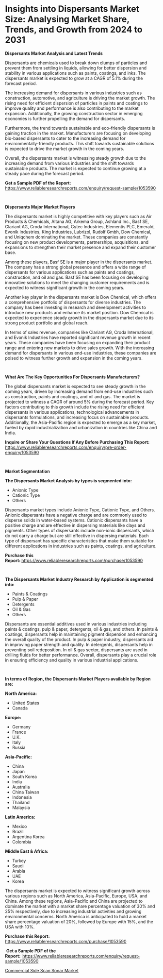 <p><h1>Insights into Dispersants Market Size: Analysing Market Share, Trends, and Growth from 2024 to 2031</h1></p><p><strong>Dispersants Market Analysis and Latest Trends</strong></p>
<p><p>Dispersants are chemicals used to break down clumps of particles and prevent them from settling in liquids, allowing for better dispersion and stability in various applications such as paints, coatings, and inks. The dispersants market is expected to grow at a CAGR of 5.1% during the forecast period.</p><p>The increasing demand for dispersants in various industries such as construction, automotive, and agriculture is driving the market growth. The rising need for efficient dispersion of particles in paints and coatings to improve quality and performance is also contributing to the market expansion. Additionally, the growing construction sector in emerging economies is further propelling the demand for dispersants.</p><p>Furthermore, the trend towards sustainable and eco-friendly dispersants is gaining traction in the market. Manufacturers are focusing on developing bio-based dispersants to cater to the increasing demand for environmentally-friendly products. This shift towards sustainable solutions is expected to drive the market growth in the coming years.</p><p>Overall, the dispersants market is witnessing steady growth due to the increasing demand from various industries and the shift towards sustainable products. The market is expected to continue growing at a steady pace during the forecast period.</p></p>
<p><strong>Get a Sample PDF of the Report:&nbsp;</strong> <a href="https://www.reliableresearchreports.com/enquiry/request-sample/1053590">https://www.reliableresearchreports.com/enquiry/request-sample/1053590</a></p>
<p>&nbsp;</p>
<p><strong>Dispersants Major Market Players</strong></p>
<p><p>The dispersants market is highly competitive with key players such as Air Products & Chemicals, Altana AG, Arkema Group, Ashland Inc., Basf SE, Clariant AG, Croda International, Cytec Industries, Elementis PLC, Emerald, Evonik Industries, King Industries, Lubrizol, Rudolf Gmbh, Dow Chemical, and Uniqchem dominating the market. These companies are constantly focusing on new product developments, partnerships, acquisitions, and expansions to strengthen their market presence and expand their customer base.</p><p>Among these players, Basf SE is a major player in the dispersants market. The company has a strong global presence and offers a wide range of dispersants for various applications such as paints and coatings, construction, and oil and gas. Basf SE has been focusing on developing innovative solutions to meet the changing customer requirements and is expected to witness significant growth in the coming years.</p><p>Another key player in the dispersants market is Dow Chemical, which offers a comprehensive portfolio of dispersants for diverse industries. The company has been investing in research and development activities to introduce new products and enhance its market position. Dow Chemical is expected to experience steady growth in the dispersants market due to its strong product portfolio and global reach.</p><p>In terms of sales revenue, companies like Clariant AG, Croda International, and Evonik Industries have reported significant revenue growth in recent years. These companies have been focusing on expanding their product range and entering new markets to drive sales growth. With the increasing demand for dispersants in various end-use industries, these companies are poised to witness further growth and expansion in the coming years.</p></p>
<p>&nbsp;</p>
<p><strong>What Are The Key Opportunities For Dispersants Manufacturers?</strong></p>
<p><p>The global dispersants market is expected to see steady growth in the coming years, driven by increasing demand from end-use industries such as construction, paints and coatings, and oil and gas. The market is projected to witness a CAGR of around 5% during the forecast period. Key factors contributing to this growth include the rising need for efficient dispersants in various applications, technological advancements in dispersants formulations, and increasing focus on sustainable products. Additionally, the Asia-Pacific region is expected to emerge as a key market, fueled by rapid industrialization and urbanization in countries like China and India.</p></p>
<p><strong>Inquire or Share Your Questions If Any Before Purchasing This Report:</strong> <a href="https://www.reliableresearchreports.com/enquiry/pre-order-enquiry/1053590">https://www.reliableresearchreports.com/enquiry/pre-order-enquiry/1053590</a></p>
<p>&nbsp;</p>
<p><strong>Market Segmentation</strong></p>
<p><strong>The Dispersants Market Analysis by types is segmented into:</strong></p>
<p><ul><li>Anionic Type</li><li>Cationic Type</li><li>Others</li></ul></p>
<p><p>Dispersants market types include Anionic Type, Cationic Type, and Others. Anionic dispersants have a negative charge and are commonly used to disperse solids in water-based systems. Cationic dispersants have a positive charge and are effective in dispersing materials like clays and pigments. Other types of dispersants include non-ionic dispersants, which do not carry a charge but are still effective in dispersing materials. Each type of dispersant has specific characteristics that make them suitable for different applications in industries such as paints, coatings, and agriculture.</p></p>
<p><strong>Purchase this Report:&nbsp;</strong><a href="https://www.reliableresearchreports.com/purchase/1053590">https://www.reliableresearchreports.com/purchase/1053590</a></p>
<p>&nbsp;</p>
<p><strong>The Dispersants Market Industry Research by Application is segmented into:</strong></p>
<p><ul><li>Paints & Coatings</li><li>Pulp & Paper</li><li>Detergents</li><li>Oil & Gas</li><li>Others</li></ul></p>
<p><p>Dispersants are essential additives used in various industries including paints & coatings, pulp & paper, detergents, oil & gas, and others. In paints & coatings, dispersants help in maintaining pigment dispersion and enhancing the overall quality of the product. In pulp & paper industry, dispersants aid in improving paper strength and quality. In detergents, dispersants help in preventing soil redeposition. In oil & gas sector, dispersants are used in drilling fluids for better performance. Overall, dispersants play a crucial role in ensuring efficiency and quality in various industrial applications.</p></p>
<p>&nbsp;</p>
<p><strong>In terms of Region, the Dispersants Market Players available by Region are:</strong></p>
<p>
    <p> <strong> North America: </strong>
        <ul>
            <li>United States</li>
            <li>Canada</li>
        </ul>
        </p> 
    <p> <strong> Europe: </strong>
        <ul>
            <li>Germany</li>
            <li>France</li>
            <li>U.K.</li>
            <li>Italy</li>
            <li>Russia</li>
        </ul>
        </p> 
    <p> <strong> Asia-Pacific: </strong>
        <ul>
            <li>China</li>
            <li>Japan</li>
            <li>South Korea</li>
            <li>India</li>
            <li>Australia</li>
            <li>China Taiwan</li>
            <li>Indonesia</li>
            <li>Thailand</li>
            <li>Malaysia</li>
        </ul>
        </p> 
    <p> <strong> Latin America: </strong>
        <ul>
            <li>Mexico</li>
            <li>Brazil</li>
            <li>Argentina Korea</li>
            <li>Colombia</li>
        </ul>
        </p> 
    <p> <strong> Middle East & Africa: </strong>
        <ul>
            <li>Turkey</li>
            <li>Saudi</li>
            <li>Arabia</li>
            <li>UAE</li>
            <li>Korea</li>
        </ul>
    </p>
    </p>
<p><p>The dispersants market is expected to witness significant growth across various regions such as North America, Asia-Pacific, Europe, USA, and China. Among these regions, Asia-Pacific and China are projected to dominate the market with a market share percentage valuation of 30% and 25% respectively, due to increasing industrial activities and growing environmental concerns. North America is anticipated to hold a market share percentage valuation of 20%, followed by Europe with 15%, and the USA with 10%.</p></p>
<p><strong>Purchase this Report: </strong><a href="https://www.reliableresearchreports.com/purchase/1053590">https://www.reliableresearchreports.com/purchase/1053590</a></p>
<p>&nbsp;<strong>Get a Sample PDF of the Report:&nbsp;&nbsp;</strong><a href="https://www.reliableresearchreports.com/enquiry/request-sample/1053590">https://www.reliableresearchreports.com/enquiry/request-sample/1053590</a></p>
<p><strong></strong></p>
<p><p><a href="https://eight-handstand-8fb.notion.site/Commercial-Side-Scan-Sonar-Market-Offer-Valuable-Insights-into-Market-Size-Market-Share-Market-Tre-32bef85e85fc46a185b4147e5bc1d81e">Commercial Side Scan Sonar Market</a></p></p>